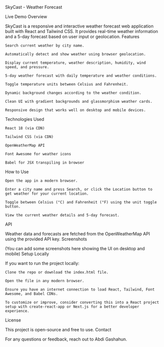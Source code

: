 SkyCast - Weather Forecast

Live Demo
Overview

SkyCast is a responsive and interactive weather forecast web application built with React and Tailwind CSS. It provides real-time weather information and a 5-day forecast based on user input or geolocation.
Features

    Search current weather by city name.

    Automatically detect and show weather using browser geolocation.

    Display current temperature, weather description, humidity, wind speed, and pressure.

    5-day weather forecast with daily temperature and weather conditions.

    Toggle temperature units between Celsius and Fahrenheit.

    Dynamic background changes according to the weather condition.

    Clean UI with gradient backgrounds and glassmorphism weather cards.

    Responsive design that works well on desktop and mobile devices.

Technologies Used

    React 18 (via CDN)

    Tailwind CSS (via CDN)

    OpenWeatherMap API

    Font Awesome for weather icons

    Babel for JSX transpiling in browser

How to Use

    Open the app in a modern browser.

    Enter a city name and press Search, or click the Location button to get weather for your current location.

    Toggle between Celsius (°C) and Fahrenheit (°F) using the unit toggle button.

    View the current weather details and 5-day forecast.

API

Weather data and forecasts are fetched from the OpenWeatherMap API using the provided API key.
Screenshots

(You can add some screenshots here showing the UI on desktop and mobile)
Setup Locally

If you want to run the project locally:

    Clone the repo or download the index.html file.

    Open the file in any modern browser.

    Ensure you have an internet connection to load React, Tailwind, Font Awesome, and Babel CDNs.

    To customize or improve, consider converting this into a React project setup with create-react-app or Next.js for a better developer experience.

License

This project is open-source and free to use.
Contact

For any questions or feedback, reach out to Abdi Gashahun.

